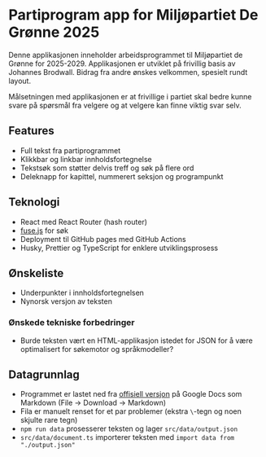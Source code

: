# Partiprogram app for Miljøpartiet De Grønne 2025

Denne applikasjonen inneholder arbeidsprogrammet til Miljøpartiet de Grønne for 2025-2029. Applikasjonen er utviklet på frivillig basis av Johannes Brodwall. Bidrag fra andre ønskes velkommen, spesielt rundt layout.

Målsetningen med applikasjonen er at frivillige i partiet skal bedre kunne svare på spørsmål fra velgere og at velgere kan finne viktig svar selv.

## Features

- Full tekst fra partiprogrammet
- Klikkbar og linkbar innholdsfortegnelse
- Tekstsøk som støtter delvis treff og søk på flere ord
- Deleknapp for kapittel, nummerert seksjon og programpunkt

## Teknologi

- React med React Router (hash router)
- [fuse.js](https://fusejs.io) for søk
- Deployment til GitHub pages med GitHub Actions
- Husky, Prettier og TypeScript for enklere utviklingsprosess

## Ønskeliste

- Underpunkter i innholdsfortegnelsen
- Nynorsk versjon av teksten

### Ønskede tekniske forbedringer

- Burde teksten vært en HTML-applikasjon istedet for JSON for å være optimalisert for søkemotor og språkmodeller?

## Datagrunnlag

- Programmet er lastet ned fra [offisiell versjon](https://docs.google.com/document/d/1gwy6H6RDN-zQNYnqmd8zWb0rqWUQ_rfXdrp1AnE6peI/edit?tab=t.0) på Google Docs som Markdown (File -> Download -> Markdown)
- Fila er manuelt renset for et par problemer (ekstra `\`-tegn og noen skjulte rare tegn)
- `npm run data` prosesserer teksten og lager `src/data/output.json`
- `src/data/document.ts` importerer teksten med `import data from "./output.json"`
